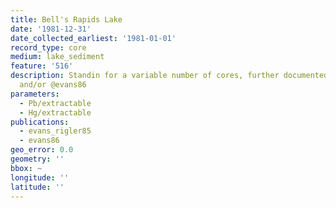 ```yaml
---
title: Bell's Rapids Lake
date: '1981-12-31'
date_collected_earliest: '1981-01-01'
record_type: core
medium: lake_sediment
feature: '516'
description: Standin for a variable number of cores, further documented in @evans_rigler85
  and/or @evans86
parameters:
  - Pb/extractable
  - Hg/extractable
publications:
  - evans_rigler85
  - evans86
geo_error: 0.0
geometry: ''
bbox: ~
longitude: ''
latitude: ''
---
```

